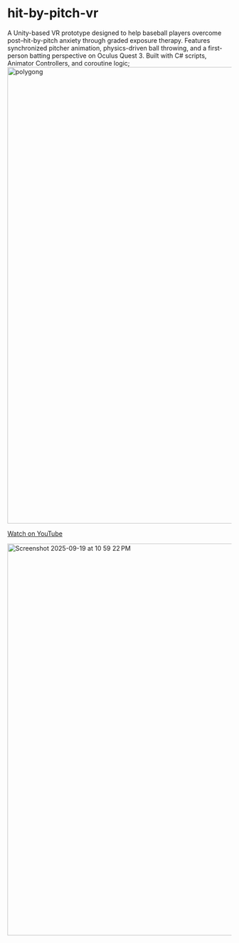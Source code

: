 # hit-by-pitch-vr
A Unity-based VR prototype designed to help baseball players overcome post–hit-by-pitch anxiety through graded exposure therapy.  Features synchronized pitcher animation, physics-driven ball throwing, and a first-person batting perspective on Oculus Quest 3.  Built with C# scripts, Animator Controllers, and coroutine logic;
<img width="1536" height="1024" alt="polygong" src="https://github.com/user-attachments/assets/4d7365a9-de61-4fd2-a80a-6458bcf206be" />


[Watch on YouTube]([https://www.youtube.com/watch?v=동영상ID](https://youtu.be/tYmqsQ4QmsM))

<img width="1433" height="879" alt="Screenshot 2025-09-19 at 10 59 22 PM" src="https://github.com/user-attachments/assets/ab72b6c2-c926-44fe-a05e-0bb7a5d8293f" />
